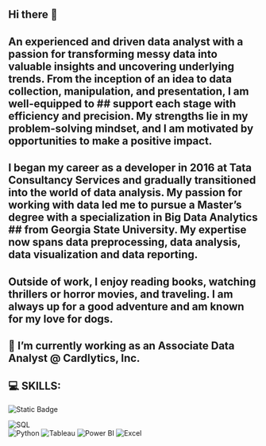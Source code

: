## Hi there 👋

## An experienced and driven data analyst with a passion for transforming messy data into valuable insights and uncovering underlying trends. From the inception of an idea to data collection, manipulation, and presentation, I am well-equipped to ## support each stage with efficiency and precision. My strengths lie in my problem-solving mindset, and I am motivated by opportunities to make a positive impact.

## I began my career as a developer in 2016 at Tata Consultancy Services and gradually transitioned into the world of data analysis. My passion for working with data led me to pursue a Master’s degree with a specialization in Big Data Analytics ## from Georgia State University. My expertise now spans data preprocessing, data analysis, data visualization and data reporting.

## Outside of work, I enjoy reading books, watching thrillers or horror movies, and traveling. I am always up for a good adventure and am known for my love for dogs.

## 🔭 I’m currently working as an Associate Data Analyst @ Cardlytics, Inc.

## 💻 SKILLS:

![Static Badge](https://img.shields.io/badge/SQL-c53111?style=for-the-badge&logo=MySQL&logoColor=white)

![SQL](https://img.shields.io/badge/SQL-025E8C?style=for-the-badge&logo=postgresql&logoColor=white)  
![Python](https://img.shields.io/badge/Python-14354C?style=for-the-badge&logo=python&logoColor=white)
![Tableau](https://img.shields.io/badge/Tableau-E97627?style=for-the-badge&logo=tableau&logoColor=white)
![Power BI](https://img.shields.io/badge/PowerBI-F2C811?style=for-the-badge&logo=powerbi&logoColor=black)
![Excel](https://img.shields.io/badge/Excel-217346?style=for-the-badge&logo=microsoft-excel&logoColor=white)


<!--
**ASarkar0611/ASarkar0611** is a ✨ _special_ ✨ repository because its `README.md` (this file) appears on your GitHub profile.

Here are some ideas to get you started:

- 🔭 I’m currently working on ...
- 🌱 I’m currently learning ...
- 👯 I’m looking to collaborate on ...
- 🤔 I’m looking for help with ...
- 💬 Ask me about ...
- 📫 How to reach me: ...
- 😄 Pronouns: ...
- ⚡ Fun fact: ...
-->
